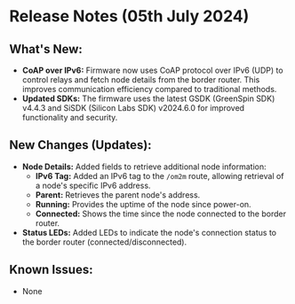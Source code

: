 # Release Notes (05th July 2024)
## What's New:

* **CoAP over IPv6:** Firmware now uses CoAP protocol over IPv6 (UDP) to control relays and fetch node details from the border router. This improves communication efficiency compared to traditional methods.
* **Updated SDKs:** The firmware uses the latest GSDK (GreenSpin SDK) v4.4.3 and SiSDK (Silicon Labs SDK) v2024.6.0 for improved functionality and security.

## New Changes (Updates):

* **Node Details:** Added fields to retrieve additional node information:
    * **IPv6 Tag:** Added an IPv6 tag to the `/om2m` route, allowing retrieval of a node's specific IPv6 address.
    * **Parent:** Retrieves the parent node's address.
    * **Running:** Provides the uptime of the node since power-on.
    * **Connected:** Shows the time since the node connected to the border router.
* **Status LEDs:** Added LEDs to indicate the node's connection status to the border router (connected/disconnected).

## Known Issues:

- None